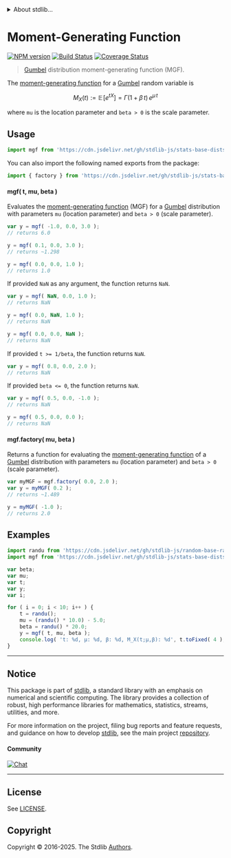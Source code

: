 <!--

@license Apache-2.0

Copyright (c) 2018 The Stdlib Authors.

Licensed under the Apache License, Version 2.0 (the "License");
you may not use this file except in compliance with the License.
You may obtain a copy of the License at

   http://www.apache.org/licenses/LICENSE-2.0

Unless required by applicable law or agreed to in writing, software
distributed under the License is distributed on an "AS IS" BASIS,
WITHOUT WARRANTIES OR CONDITIONS OF ANY KIND, either express or implied.
See the License for the specific language governing permissions and
limitations under the License.

-->


<details>
  <summary>
    About stdlib...
  </summary>
  <p>We believe in a future in which the web is a preferred environment for numerical computation. To help realize this future, we've built stdlib. stdlib is a standard library, with an emphasis on numerical and scientific computation, written in JavaScript (and C) for execution in browsers and in Node.js.</p>
  <p>The library is fully decomposable, being architected in such a way that you can swap out and mix and match APIs and functionality to cater to your exact preferences and use cases.</p>
  <p>When you use stdlib, you can be absolutely certain that you are using the most thorough, rigorous, well-written, studied, documented, tested, measured, and high-quality code out there.</p>
  <p>To join us in bringing numerical computing to the web, get started by checking us out on <a href="https://github.com/stdlib-js/stdlib">GitHub</a>, and please consider <a href="https://opencollective.com/stdlib">financially supporting stdlib</a>. We greatly appreciate your continued support!</p>
</details>

# Moment-Generating Function

[![NPM version][npm-image]][npm-url] [![Build Status][test-image]][test-url] [![Coverage Status][coverage-image]][coverage-url] <!-- [![dependencies][dependencies-image]][dependencies-url] -->

> [Gumbel][gumbel-distribution] distribution moment-generating function (MGF).

<!-- Section to include introductory text. Make sure to keep an empty line after the intro `section` element and another before the `/section` close. -->

<section class="intro">

The [moment-generating function][mgf] for a [Gumbel][gumbel-distribution] random variable is

<!-- <equation class="equation" label="eq:gumbel_mgf" align="center" raw="M_X(t) := \mathbb{E}\!\left[e^{tX}\right] = \Gamma(1+\beta\,t)\, e^{\mu\,t}" alt="Moment-generating function (MGF) for a Gumbel distribution."> -->

```math
M_X(t) := \mathbb{E}\!\left[e^{tX}\right] = \Gamma(1+\beta\,t)\, e^{\mu\,t}
```

<!-- <div class="equation" align="center" data-raw-text="M_X(t) := \mathbb{E}\!\left[e^{tX}\right] = \Gamma(1+\beta\,t)\, e^{\mu\,t}" data-equation="eq:gumbel_mgf">
    <img src="https://cdn.jsdelivr.net/gh/stdlib-js/stdlib@51534079fef45e990850102147e8945fb023d1d0/lib/node_modules/@stdlib/stats/base/dists/gumbel/mgf/docs/img/equation_gumbel_mgf.svg" alt="Moment-generating function (MGF) for a Gumbel distribution.">
    <br>
</div> -->

<!-- </equation> -->

where `mu` is the location parameter and `beta > 0` is the scale parameter.

</section>

<!-- /.intro -->

<!-- Package usage documentation. -->



<section class="usage">

## Usage

```javascript
import mgf from 'https://cdn.jsdelivr.net/gh/stdlib-js/stats-base-dists-gumbel-mgf@deno/mod.js';
```

You can also import the following named exports from the package:

```javascript
import { factory } from 'https://cdn.jsdelivr.net/gh/stdlib-js/stats-base-dists-gumbel-mgf@deno/mod.js';
```

#### mgf( t, mu, beta )

Evaluates the [moment-generating function][mgf] (MGF) for a [Gumbel][gumbel-distribution] distribution with parameters `mu` (location parameter) and `beta > 0` (scale parameter).

```javascript
var y = mgf( -1.0, 0.0, 3.0 );
// returns 6.0

y = mgf( 0.1, 0.0, 3.0 );
// returns ~1.298

y = mgf( 0.0, 0.0, 1.0 );
// returns 1.0
```

If provided `NaN` as any argument, the function returns `NaN`.

```javascript
var y = mgf( NaN, 0.0, 1.0 );
// returns NaN

y = mgf( 0.0, NaN, 1.0 );
// returns NaN

y = mgf( 0.0, 0.0, NaN );
// returns NaN
```

If provided `t >= 1/beta`, the function returns `NaN`.

```javascript
var y = mgf( 0.8, 0.0, 2.0 );
// returns NaN
```

If provided `beta <= 0`, the function returns `NaN`.

```javascript
var y = mgf( 0.5, 0.0, -1.0 );
// returns NaN

y = mgf( 0.5, 0.0, 0.0 );
// returns NaN
```

#### mgf.factory( mu, beta )

Returns a function for evaluating the [moment-generating function][mgf] of a [Gumbel][gumbel-distribution] distribution with parameters `mu` (location parameter) and `beta > 0` (scale parameter).

```javascript
var myMGF = mgf.factory( 0.0, 2.0 );
var y = myMGF( 0.2 );
// returns ~1.489

y = myMGF( -1.0 );
// returns 2.0
```

</section>

<!-- /.usage -->

<!-- Package usage notes. Make sure to keep an empty line after the `section` element and another before the `/section` close. -->

<section class="notes">

</section>

<!-- /.notes -->

<!-- Package usage examples. -->

<section class="examples">

## Examples

<!-- eslint no-undef: "error" -->

```javascript
import randu from 'https://cdn.jsdelivr.net/gh/stdlib-js/random-base-randu@deno/mod.js';
import mgf from 'https://cdn.jsdelivr.net/gh/stdlib-js/stats-base-dists-gumbel-mgf@deno/mod.js';

var beta;
var mu;
var t;
var y;
var i;

for ( i = 0; i < 10; i++ ) {
    t = randu();
    mu = (randu() * 10.0) - 5.0;
    beta = randu() * 20.0;
    y = mgf( t, mu, beta );
    console.log( 't: %d, µ: %d, β: %d, M_X(t;µ,β): %d', t.toFixed( 4 ), mu.toFixed( 4 ), beta.toFixed( 4 ), y.toFixed( 4 ) );
}
```

</section>

<!-- /.examples -->

<!-- C interface documentation. -->



<!-- Section to include cited references. If references are included, add a horizontal rule *before* the section. Make sure to keep an empty line after the `section` element and another before the `/section` close. -->

<section class="references">

</section>

<!-- /.references -->

<!-- Section for related `stdlib` packages. Do not manually edit this section, as it is automatically populated. -->

<section class="related">

</section>

<!-- /.related -->

<!-- Section for all links. Make sure to keep an empty line after the `section` element and another before the `/section` close. -->


<section class="main-repo" >

* * *

## Notice

This package is part of [stdlib][stdlib], a standard library with an emphasis on numerical and scientific computing. The library provides a collection of robust, high performance libraries for mathematics, statistics, streams, utilities, and more.

For more information on the project, filing bug reports and feature requests, and guidance on how to develop [stdlib][stdlib], see the main project [repository][stdlib].

#### Community

[![Chat][chat-image]][chat-url]

---

## License

See [LICENSE][stdlib-license].


## Copyright

Copyright &copy; 2016-2025. The Stdlib [Authors][stdlib-authors].

</section>

<!-- /.stdlib -->

<!-- Section for all links. Make sure to keep an empty line after the `section` element and another before the `/section` close. -->

<section class="links">

[npm-image]: http://img.shields.io/npm/v/@stdlib/stats-base-dists-gumbel-mgf.svg
[npm-url]: https://npmjs.org/package/@stdlib/stats-base-dists-gumbel-mgf

[test-image]: https://github.com/stdlib-js/stats-base-dists-gumbel-mgf/actions/workflows/test.yml/badge.svg?branch=main
[test-url]: https://github.com/stdlib-js/stats-base-dists-gumbel-mgf/actions/workflows/test.yml?query=branch:main

[coverage-image]: https://img.shields.io/codecov/c/github/stdlib-js/stats-base-dists-gumbel-mgf/main.svg
[coverage-url]: https://codecov.io/github/stdlib-js/stats-base-dists-gumbel-mgf?branch=main

<!--

[dependencies-image]: https://img.shields.io/david/stdlib-js/stats-base-dists-gumbel-mgf.svg
[dependencies-url]: https://david-dm.org/stdlib-js/stats-base-dists-gumbel-mgf/main

-->

[chat-image]: https://img.shields.io/gitter/room/stdlib-js/stdlib.svg
[chat-url]: https://app.gitter.im/#/room/#stdlib-js_stdlib:gitter.im

[stdlib]: https://github.com/stdlib-js/stdlib

[stdlib-authors]: https://github.com/stdlib-js/stdlib/graphs/contributors

[umd]: https://github.com/umdjs/umd
[es-module]: https://developer.mozilla.org/en-US/docs/Web/JavaScript/Guide/Modules

[deno-url]: https://github.com/stdlib-js/stats-base-dists-gumbel-mgf/tree/deno
[deno-readme]: https://github.com/stdlib-js/stats-base-dists-gumbel-mgf/blob/deno/README.md
[umd-url]: https://github.com/stdlib-js/stats-base-dists-gumbel-mgf/tree/umd
[umd-readme]: https://github.com/stdlib-js/stats-base-dists-gumbel-mgf/blob/umd/README.md
[esm-url]: https://github.com/stdlib-js/stats-base-dists-gumbel-mgf/tree/esm
[esm-readme]: https://github.com/stdlib-js/stats-base-dists-gumbel-mgf/blob/esm/README.md
[branches-url]: https://github.com/stdlib-js/stats-base-dists-gumbel-mgf/blob/main/branches.md

[stdlib-license]: https://raw.githubusercontent.com/stdlib-js/stats-base-dists-gumbel-mgf/main/LICENSE

[gumbel-distribution]: https://en.wikipedia.org/wiki/Gumbel_distribution

[mgf]: https://en.wikipedia.org/wiki/Moment-generating_function

</section>

<!-- /.links -->

